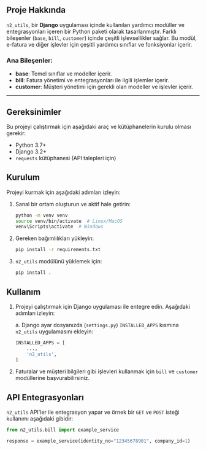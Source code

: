 ## Proje Hakkında

`n2_utils`, bir **Django** uygulaması içinde kullanılan yardımcı modüller ve entegrasyonları içeren bir Python paketi olarak tasarlanmıştır. Farklı bileşenler (`base`, `bill`, `customer`) içinde çeşitli işlevsellikler sağlar. Bu modül, e-fatura ve diğer işlevler için çeşitli yardımcı sınıflar ve fonksiyonlar içerir.

### Ana Bileşenler:

- **base**: Temel sınıflar ve modeller içerir.
- **bill**: Fatura yönetimi ve entegrasyonları ile ilgili işlemler içerir.
- **customer**: Müşteri yönetimi için gerekli olan modeller ve işlevler içerir.

---

## Gereksinimler

Bu projeyi çalıştırmak için aşağıdaki araç ve kütüphanelerin kurulu olması gerekir:

- Python 3.7+
- Django 3.2+
- `requests` kütüphanesi (API talepleri için)

## Kurulum

Projeyi kurmak için aşağıdaki adımları izleyin:



1. Sanal bir ortam oluşturun ve aktif hale getirin:

   ```bash
   python -m venv venv
   source venv/bin/activate  # Linux/MacOS
   venv\Scripts\activate  # Windows
   ```

2. Gereken bağımlılıkları yükleyin:

   ```bash
   pip install -r requirements.txt
   ```

3. `n2_utils` modülünü yüklemek için:
   ```bash
   pip install .
   ```

## Kullanım

1. Projeyi çalıştırmak için Django uygulaması ile entegre edin. Aşağıdaki adımları izleyin:

   a. Django ayar dosyanızda (`settings.py`) `INSTALLED_APPS` kısmına `n2_utils` uygulamasını ekleyin:

   ```python
   INSTALLED_APPS = [
       ...,
       'n2_utils',
   ]
   ```

2. Faturalar ve müşteri bilgileri gibi işlevleri kullanmak için `bill` ve `customer` modüllerine başvurabilirsiniz.

## API Entegrasyonları

`n2_utils` API'ler ile entegrasyon yapar ve örnek bir `GET` ve `POST` isteği kullanımı aşağıdaki gibidir:

```python
from n2_utils.bill import example_service

response = example_service(identity_no="12345678901", company_id=1)
```
